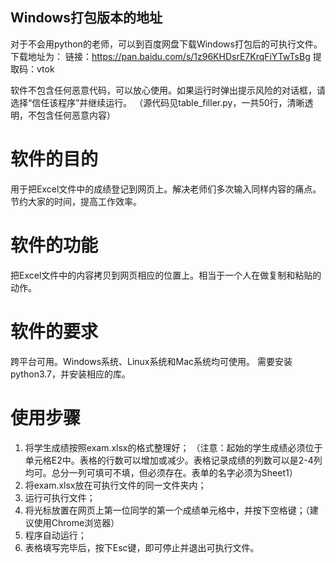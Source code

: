 ## Windows打包版本的地址
对于不会用python的老师，可以到百度网盘下载Windows打包后的可执行文件。下载地址为：
链接：https://pan.baidu.com/s/1z96KHDsrE7KrqFiYTwTsBg 
提取码：vtok

软件不包含任何恶意代码，可以放心使用。如果运行时弹出提示风险的对话框，请选择“信任该程序”并继续运行。
（源代码见table_filler.py，一共50行，清晰透明，不包含任何恶意内容）

# 软件的目的
用于把Excel文件中的成绩登记到网页上。解决老师们多次输入同样内容的痛点。节约大家的时间，提高工作效率。

# 软件的功能
把Excel文件中的内容拷贝到网页相应的位置上。相当于一个人在做复制和粘贴的动作。

# 软件的要求
跨平台可用。Windows系统、Linux系统和Mac系统均可使用。
需要安装python3.7，并安装相应的库。

# 使用步骤
1. 将学生成绩按照exam.xlsx的格式整理好；
（注意：起始的学生成绩必须位于单元格E2中。表格的行数可以增加或减少。表格记录成绩的列数可以是2-4列均可。总分一列可填可不填，但必须存在。表单的名字必须为Sheet1）
2. 将exam.xlsx放在可执行文件的同一文件夹内；
3. 运行可执行文件；
4. 将光标放置在网页上第一位同学的第一个成绩单元格中，并按下空格键；（建议使用Chrome浏览器）
5. 程序自动运行；
6. 表格填写完毕后，按下Esc键，即可停止并退出可执行文件。
